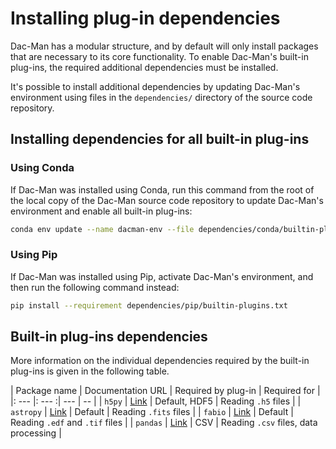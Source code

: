 # Installing plug-in dependencies

Dac-Man has a modular structure, and by default will only install packages that are necessary to its core functionality.
To enable Dac-Man's built-in plug-ins, the required additional dependencies must be installed.

It's possible to install additional dependencies by updating Dac-Man's environment
using files in the `dependencies/` directory of the source code repository.

## Installing dependencies for all built-in plug-ins

### Using Conda

If Dac-Man was installed using Conda,
run this command from the root of the local copy of the Dac-Man source code repository
to update Dac-Man's environment and enable all built-in plug-ins:

```sh
conda env update --name dacman-env --file dependencies/conda/builtin-plugins.yml
```

### Using Pip

If Dac-Man was installed using Pip,
activate Dac-Man's environment, and then run the following command instead:

```sh
pip install --requirement dependencies/pip/builtin-plugins.txt
```

## Built-in plug-ins dependencies

More information on the individual dependencies required by the built-in plug-ins is given in the following table.

| Package name | Documentation URL | Required by plug-in | Required for |
|: --- |: --- :| --- | -- |
| `h5py` | [Link](http://docs.h5py.org/en/latest/index.html) | Default, HDF5 | Reading `.h5` files |
| `astropy` | [Link](http://docs.astropy.org/en/stable/) | Default | Reading `.fits` files |
| `fabio` | [Link](https://fabio.readthedocs.io/en/latest/) | Default | Reading `.edf` and `.tif` files |
| `pandas` | [Link](https://pandas.pydata.org/pandas-docs/stable/) | CSV | Reading `.csv` files, data processing |
